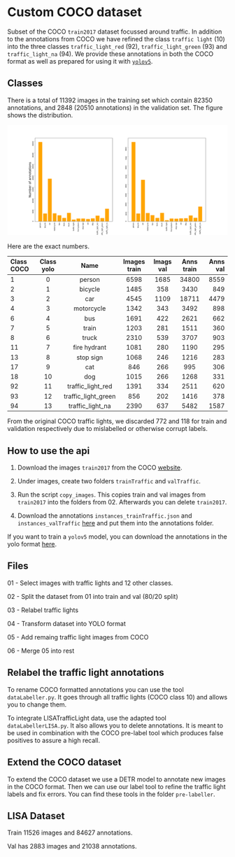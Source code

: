 # Custom COCO dataset

Subset of the COCO `train2017` dataset focussed around traffic. In addition to the annotations from COCO we have refined the class `traffic light` (10) into the three classes `traffic_light_red` (92), `traffic_light_green` (93) and `traffic_light_na` (94). We provide these annotations in both the COCO format as well as prepared for using it with [`yolov5`](https://github.com/ultralytics/yolov5).

## Classes
There is a total of 11392 images in the training set which contain 82350 annotations, and 2848 (20510 annotations) in the validation set. The figure shows the distribution.

![Train and val](Dataset.png)

Here are the exact numbers.

| Class COCO     | Class yolo | Name              | Images train | Imags val  | Anns train | Anns val  | 
|:-------------   | :------: | :-----------------: | :----------: | :--------: | :--------: | --------: | 
|  1             |  0       |  person             | 6598        | 1685         |   34800    | 8559      |
|  2             |  1       |  bicycle            | 1485        |358           |  3430      | 849       |
|  3             |  2       |  car                | 4545        |  1109        |  18711     |  4479     |
|  4             |  3       |  motorcycle         |   1342      |  343         |    3492    | 898       |
|  6             |  4       |  bus                |    1691     |  422         |   2621     | 662       |
|  7             |  5       |  train              |  1203       |   281        |  1511      | 360       |
|  8             |  6       |  truck              |  2310       |  539         |  3707      |  903      |
|  11            |  7       |  fire hydrant       | 1081        |   280        |    1190    |  295      |
|  13            |  8       |  stop sign          |  1068       |    246       |  1216      | 283       |
|  17            |  9       |  cat                |  846        |   266        | 995        | 306       |
|  18            |  10      |  dog                | 1015        |    266       | 1268       | 331       |
|  92            |  11      |  traffic_light_red  | 1391        |     334      | 2511       | 620       | 
|  93            |  12      |  traffic_light_green|  856        |    202       |  1416      |  378      |
|  94            |  13      |  traffic_light_na   |  2390       |   637        | 5482       | 1587      |

From the original COCO traffic lights, we discarded 772 and 118 for train and validation respectively due to mislabelled or otherwise corrupt labels.


## How to use the api
1. Download the images `train2017` from the COCO [website]().

2. Under images, create two folders `trainTraffic` and `valTraffic`.

3. Run the script `copy_images`. This copies train and val images from `train2017` into the folders from 02. Afterwards you can delete `train2017`.

4. Download the annotations `instances_trainTraffic.json` and `instances_valTraffic` [here](https://drive.google.com/file/d/19vgtKF-EsGhMSFq7ZizM_68UOqVc51UE/view?usp=sharing) and put them into the annotations folder.

If you want to train a `yolov5` model, you can download the annotations in the yolo format [here](https://drive.google.com/file/d/1ev2HgNixmHsR2r9n-g50VVW3HAYccUA9/view?usp=sharing).


## Files
01 - Select images with traffic lights and 12 other classes.

02 - Split the dataset from 01 into train and val (80/20 split)

03 - Relabel traffic lights

04 - Transform dataset into YOLO format

05 - Add remaing traffic light images from COCO

06 - Merge 05 into rest


## Relabel the traffic light annotations
To rename COCO formatted annotations you can use the tool `dataLabeller.py`. It goes through all traffic lights (COCO class 10) and allows you to change them.

To integrate LISATrafficLight data, use the adapted tool `dataLabellerLISA.py`. It also allows you to delete annotations. It is meant to be used in combination with the COCO pre-label tool which produces false positives to assure a high recall.


## Extend the COCO dataset
To extend the COCO dataset we use a DETR model to annotate new images in the COCO format. Then we can use our label tool to refine the traffic light labels and fix errors. You can find these tools in the folder `pre-labeller`.


## LISA Dataset
Train 11526 images and 84627 annotations.

Val has 2883 images and 21038 annotations.
